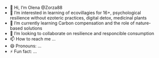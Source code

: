 - 👋 Hi, I’m Olena @Zorza88
- 👀 I’m interested in learning of ecovillagies for 16+, psychological resilience without ezoteric practices, digital detox, medicinal plants
- 🌱 I’m currently learning Carbon compensation and the role of nature-based solutions 
- 💞️ I’m looking to collaborate on resilience and responcible consumption 
- 📫 How to reach me ...
- 😄 Pronouns: ...
- ⚡ Fun fact: ...

<!---
Zorza88/Zorza88 is a ✨ special ✨ repository because its `README.md` (this file) appears on your GitHub profile.
You can click the Preview link to take a look at your changes.
--->
